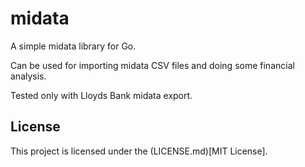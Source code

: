 # midata
A simple midata library for Go.

Can be used for importing midata CSV files and doing some financial analysis.

Tested only with Lloyds Bank midata export.

## License
This project is licensed under the (LICENSE.md)[MIT License].
